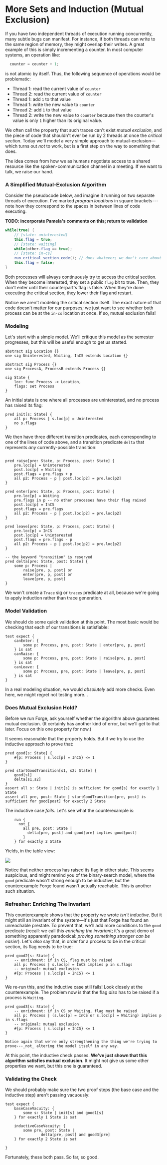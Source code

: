 # More Sets and Induction (Mutual Exclusion)

If you have two independent threads of execution running concurrently, many subtle bugs can manifest. For instance, if both threads can write to the same region of memory, they might overlap their writes. A great example of this is simply incrementing a counter. In most computer systems, an operation like:

```java
  counter = counter + 1;
```

is not atomic by itself. Thus, the following sequence of operations would be problematic:
* Thread 1: read the current value of `counter`
* Thread 2: read the current value of `counter`
* Thread 1: add `1` to that value
* Thread 1: write the new value to `counter`
* Thread 2: add `1` to that value
* Thread 2: write the new value to `counter`
because then the counter's value is only `1` higher than its original value.

We often call the property that such traces can't exist _mutual exclusion_, and the piece of code that shouldn't ever be run by 2 threads at once the _critical section_.  Today we'll model a very simple approach to mutual-exclusion&mdash;which turns out *not* to work, but is a first step on the way to something that does.

The idea comes from how we as humans negotiate access to a shared resource like the spoken-communication channel in a meeting. If we want to talk, we raise our hand. 

### A Simplified Mutual-Exclusion Algorithm

Consider the pseudocode below, and imagine it running on two separate threads of execution. I've marked _program locations_ in square brackets---note how they correspond to the spaces in between lines of code executing.

**TODO: incorporate Pamela's comments on this; return to validation**

```java
while(true) { 
    // [state: uninterested]
    this.flag = true;
    // [state: waiting]
    while(other.flag == true);    
    // [state: in-cs]    
    run_critical_section_code(); // does whatever; we don't care about details
    this.flag = false;    
}
```

Both processes will always continuously try to access the critical section. When they become interested, they set a public `flag` bit to true. Then, they don't enter until their counterpart's flag is false. When they're done executing the critical section, they lower their flag and restart. 

Notice we aren't modeling the critical section itself. The exact nature of that code doesn't matter for our purposes; we just want to see whether both process can be at the `in-cs` location at once. If so, mutual exclusion fails!

### Modeling

Let's start with a simple model. We'll critique this model as the semester progresses, but this will be useful enough to get us started. 

```alloy
abstract sig Location {}
one sig Uninterested, Waiting, InCS extends Location {}

abstract sig Process {}
one sig ProcessA, ProcessB extends Process {}

sig State {
    loc: func Process -> Location,
    flags: set Process
}
```

An initial state is one where all processes are uninterested, and no process has raised its flag:

```alloy
pred init[s: State] {
    all p: Process | s.loc[p] = Uninterested
    no s.flags 
}
```

We then have three different transition predicates, each corresponding to one of the lines of code above, and a transition predicate `delta` that represents _any_ currently-possible transition:

```alloy

pred raise[pre: State, p: Process, post: State] {
    pre.loc[p] = Uninterested
    post.loc[p] = Waiting
    post.flags = pre.flags + p
    all p2: Process - p | post.loc[p2] = pre.loc[p2]
}

pred enter[pre: State, p: Process, post: State] {
    pre.loc[p] = Waiting 
    pre.flags in p -- no other processes have their flag raised
    post.loc[p] = InCS    
    post.flags = pre.flags
    all p2: Process - p | post.loc[p2] = pre.loc[p2]
}

pred leave[pre: State, p: Process, post: State] {
    pre.loc[p] = InCS    
    post.loc[p] = Uninterested    
    post.flags = pre.flags - p
    all p2: Process - p | post.loc[p2] = pre.loc[p2]
}

-- the keyword "transition" is reserved
pred delta[pre: State, post: State] {
    some p: Process | 
        raise[pre, p, post] or
        enter[pre, p, post] or 
        leave[pre, p, post]
}
```

We won't create a `Trace` sig or `traces` predicate at all, because we're going to apply induction rather than trace generation. 

### Model Validation

We should do some quick validation at this point. The most basic would be checking that each of our transitions is satisfiable:

```alloy
test expect {
    canEnter: {        
        some p: Process, pre, post: State | enter[pre, p, post]        
    } is sat
    canRaise: {        
        some p: Process, pre, post: State | raise[pre, p, post]        
    } is sat    
    canLeave: {        
        some p: Process, pre, post: State | leave[pre, p, post]        
    } is sat    
}
```

In a real modeling situation, we would _absolutely_ add more checks. Even here, we might regret not testing more...

### Does Mutual Exclusion Hold?

Before we run Forge, ask yourself whether the algorithm above guarantees mutual exclusion. (It certainly has another kind of error, but we'll get to that later. Focus on this one property for now.)

It seems reasonable that the property holds. But if we try to use the inductive approach to prove that:

```alloy
pred good[s: State] {
    #{p: Process | s.loc[p] = InCS} <= 1
}

pred startGoodTransition[s1, s2: State] {    
    good[s1]
    delta[s1,s2]
}
assert all s: State | init[s] is sufficient for good[s] for exactly 1 State
assert all pre, post: State | startGoodTransition[pre, post] is sufficient for good[post] for exactly 2 State
```

The inductive case _fails_. Let's see what the counterexample is:

```alloy
    run {
      not {
        all pre, post: State | 
          delta[pre, post] and good[pre] implies good[post]
        }
    } for exactly 2 State
```

Yields, in the table view:

![](https://i.imgur.com/tJsdyDV.png)

Notice that neither process has raised its flag in either state. This seems suspicious, and might remind you of the binary-search model, where the `good` predicate wasn't strong enough to be inductive, but the counterexample Forge found wasn't actually reachable. This is another such situation.

### Refresher: Enriching The Invariant

This counterexample shows that the property we wrote _isn't inductive_. But it might still an invariant of the system&mdash;it's just that Forge has found an unreachable prestate. To prevent that, we'll add more conditions to the `good` predicate (recall: we call this _enriching the invariant_; it's a great demo of something apparently paradoxical: _proving something stronger can be easier_). Let's _also_ say that, in order for a process to be in the critical section, its flag needs to be true:

```alloy
pred good2[s: State] {
    -- enrichment: if in CS, flag must be raised
    all p: Process | s.loc[p] = InCS implies p in s.flags  
    -- original: mutual exclusion      
    #{p: Process | s.loc[p] = InCS} <= 1        
}
```

We re-run this, and the inductive case still fails! Look closely at the counterexample. The problem now is that the flag _also_ has to be raised if a process is `Waiting`.

```alloy
pred good3[s: State] {
    -- enrichment: if in CS or Waiting, flag must be raised
    all p: Process | (s.loc[p] = InCS or s.loc[p] = Waiting) implies p in s.flags    
    -- original: mutual exclusion
    #{p: Process | s.loc[p] = InCS} <= 1        
}
```

~~~admonish tip title="What are changing?"
Notice again that we're only strengthening the thing we're trying to prove---_not_ altering the model itself in any way. 
~~~

At this point, the inductive check passes. **We've just shown that this algorithm satisfies mutual exclusion.** It might not give us some other properties we want, but this one is guaranteed.

### Validating the Check

We should probably make sure the two proof steps (the base case and the inductive step) aren't passing vacuously:

```alloy
test expect {
    baseCaseVacuity: {
        some s: State | init[s] and good1[s]
    } for exactly 1 State is sat
    
    inductiveCaseVacuity: {
        some pre, post: State | 
                delta[pre, post] and good3[pre]
    } for exactly 2 State is sat

}
```

Fortunately, these both pass. So far, so good. 